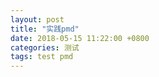 ```yaml
---
layout: post
title: "实践pmd"
date: 2018-05-15 11:22:00 +0800
categories: 测试
tags: test pmd
---
```




